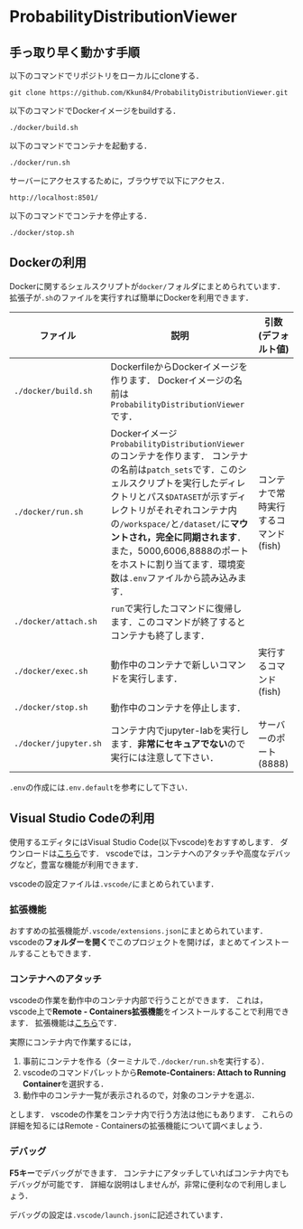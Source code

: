 # ProbabilityDistributionViewer

## 手っ取り早く動かす手順

以下のコマンドでリポジトリをローカルにcloneする．
```
git clone https://github.com/Kkun84/ProbabilityDistributionViewer.git
```
以下のコマンドでDockerイメージをbuildする．
```
./docker/build.sh
```
以下のコマンドでコンテナを起動する．
```
./docker/run.sh
```
サーバーにアクセスするために，ブラウザで以下にアクセス．
```
http://localhost:8501/
```
以下のコマンドでコンテナを停止する．
```
./docker/stop.sh
```

## Dockerの利用

Dockerに関するシェルスクリプトが`docker/`フォルダにまとめられています．
拡張子が`.sh`のファイルを実行すれば簡単にDockerを利用できます．

| ファイル | 説明 | 引数 (デフォルト値) |
| --- | --- | --- |
| `./docker/build.sh` | DockerfileからDockerイメージを作ります． Dockerイメージの名前は`ProbabilityDistributionViewer`です． |
| `./docker/run.sh` | Dockerイメージ`ProbabilityDistributionViewer`のコンテナを作ります． コンテナの名前は`patch_sets`です．このシェルスクリプトを実行したディレクトリとパス`$DATASET`が示すディレクトリがそれぞれコンテナ内の`/workspace/`と`/dataset/`に**マウントされ，完全に同期されます**．また，5000,6006,8888のポートをホストに割り当てます．環境変数は`.env`ファイルから読み込みます． | コンテナで常時実行するコマンド (fish) |
| `./docker/attach.sh`| `run`で実行したコマンドに復帰します．このコマンドが終了するとコンテナも終了します． |
| `./docker/exec.sh` | 動作中のコンテナで新しいコマンドを実行します． | 実行するコマンド (fish) |
| `./docker/stop.sh` | 動作中のコンテナを停止します． |  |
| `./docker/jupyter.sh` | コンテナ内でjupyter-labを実行します．**非常にセキュアでない**ので実行には注意して下さい． | サーバーのポート (8888) |

`.env`の作成には`.env.default`を参考にして下さい．

## Visual Studio Codeの利用

使用するエディタにはVisual Studio Code(以下vscode)をおすすめします．
ダウンロードは[こちら](https://code.visualstudio.com/)です．
vscodeでは，コンテナへのアタッチや高度なデバッグなど，豊富な機能が利用できます．

vscodeの設定ファイルは`.vscode/`にまとめられています．

### 拡張機能

おすすめの拡張機能が`.vscode/extensions.json`にまとめられています．
vscodeの**フォルダーを開く**でこのプロジェクトを開けば，まとめてインストールすることもできます．

### コンテナへのアタッチ

vscodeの作業を動作中のコンテナ内部で行うことができます．
これは，vscode上で**Remote - Containers拡張機能**をインストールすることで利用できます．
拡張機能は[こちら](https://marketplace.visualstudio.com/items?itemName=ms-vscode-remote.remote-containers)です．

実際にコンテナ内で作業するには，

1. 事前にコンテナを作る（ターミナルで`./docker/run.sh`を実行する）．
1. vscodeのコマンドパレットから**Remote-Containers: Attach to Running Container**を選択する．
1. 動作中のコンテナ一覧が表示されるので，対象のコンテナを選ぶ．

とします．
vscodeの作業をコンテナ内で行う方法は他にもあります．
これらの詳細を知るにはRemote - Containersの拡張機能について調べましょう．

### デバッグ

**F5キー**でデバッグができます．
コンテナにアタッチしていればコンテナ内でもデバッグが可能です．
詳細な説明はしませんが，非常に便利なので利用しましょう．

デバッグの設定は`.vscode/launch.json`に記述されています．

